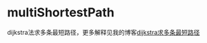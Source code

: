 # multiShortestPath
dijkstra法求多条最短路径，更多解释见我的博客[dijkstra求多条最短路径](http://blog.csdn.net/popvip44/article/details/53054705)
